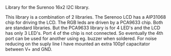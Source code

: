 Library for the Surenoo 16x2 I2C library.

This library is a combination of 2 libraries.
The Serenoo LCD has a AIP31068 chip for driving
the LCD. The RGB leds are driven by a PCA9633 chip.
Both are standard libraries. But the PCA9633 library
is for 4 LED's and the LCD has only 3 LED's. Port 4
of the chip is not connected. So eventually the 4th
port can be used for another using eg. buzzer when
soldered. For noise reducing on the suply line I have
mounted an extra 100pf capacitator between V+ and GND.